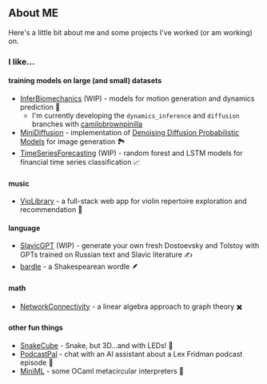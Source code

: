 ## About ME

Here's a little bit about me and some projects I've worked (or am working) on.
### I like...

#### training models on large (and small) datasets
- [InferBiomechanics](https://github.com/joeybejjani/InferBiomechanics.git) (WIP) - models for motion generation and dynamics prediction 🦵
    - I'm currently developing the `dynamics_inference` and `diffusion` branches with [camilobrownpinilla](https://github.com/camilobrownpinilla)
- [MiniDiffusion](https://github.com/joeybejjani/MiniDiffusion.git) - implementation of [Denoising Diffusion Probabilistic Models](https://arxiv.org/abs/2006.11239) for image generation 🏞️
- [TimeSeriesForecasting](https://github.com/joeybejjani/TimeSeriesForecasting.git) (WIP) - random forest and LSTM models for financial time series classification 📈

#### music
- [VioLibrary](https://github.com/joeybejjani/VioLibrary.git) - a full-stack web app for violin repertoire exploration and recommendation 🎻

#### language
- [SlavicGPT](https://github.com/joeybejjani/SlavicGPT.git) (WIP) - generate your own fresh Dostoevsky and Tolstoy with GPTs trained on Russian text and Slavic literature ✍️
- [bardle](https://joeybejjani.github.io/bardle/) - a Shakespearean wordle 🪶

#### math
- [NetworkConnectivity](https://github.com/joeybejjani/NetworkConnectivity.git) - a linear algebra approach to graph theory ✖️

#### other fun things
- [SnakeCube](https://github.com/joeybejjani/SnakeCube.git) - Snake, but 3D...and with LEDs! 🐍
- [PodcastPal](https://github.com/joeybejjani/PodcastPal.git) - chat with an AI assistant about a Lex Fridman podcast episode 🤖
- [MiniML](https://github.com/joeybejjani/MiniML.git) - some OCaml metacircular interpreters 🐪

<!--
**joeybejjani/joeybejjani** is a ✨ _special_ ✨ repository because its `README.md` (this file) appears on your GitHub profile.

Here are some ideas to get you started:

- 🔭 I’m currently working on ...
- 🌱 I’m currently learning ...
- 👯 I’m looking to collaborate on ...
- 🤔 I’m looking for help with ...
- 💬 Ask me about ...
- 📫 How to reach me: ...
- 😄 Pronouns: ...
- ⚡ Fun fact: ...
-->
